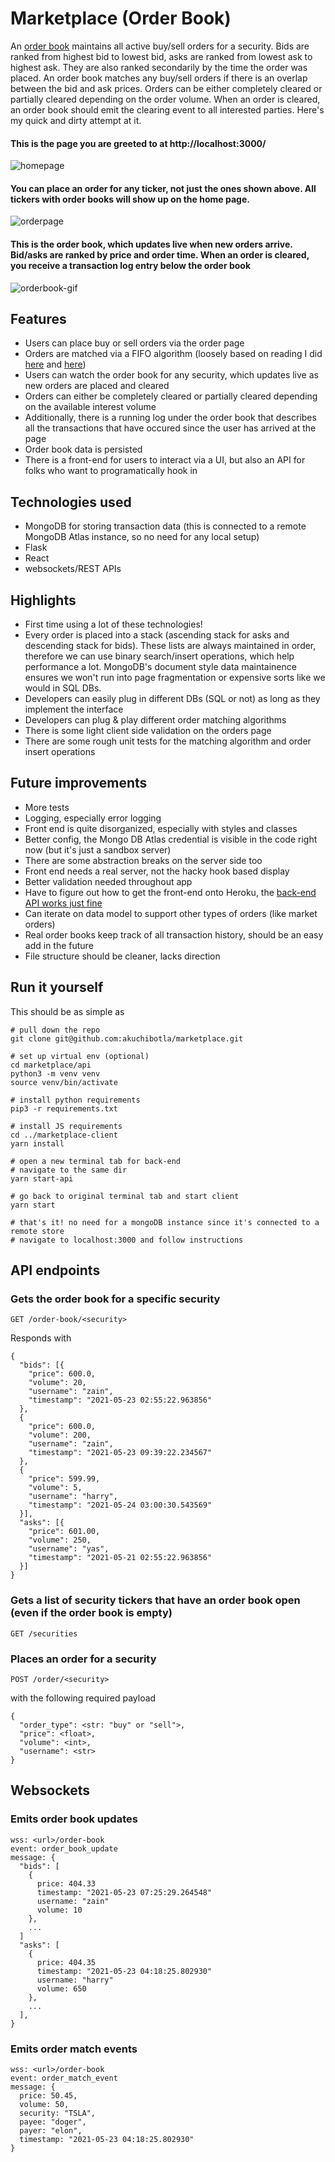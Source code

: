 # Marketplace (Order Book)

An [order book](https://en.wikipedia.org/wiki/Order_book) maintains all active buy/sell orders for a security. Bids are ranked from highest bid to lowest bid, asks are ranked from lowest ask to highest ask. They are also ranked secondarily by the time the order was placed. An order book matches any buy/sell orders if there is an overlap between the bid and ask prices. Orders can be either completely cleared or partially cleared depending on the order volume. When an order is cleared, an order book should emit the clearing event to all interested parties. Here's my quick and dirty attempt at it.

#### This is the page you are greeted to at http://localhost:3000/
![homepage](assets/homepage_gif.gif)

#### You can place an order for any ticker, not just the ones shown above. All tickers with order books will show up on the home page.
![orderpage](assets/orderpage_gif.gif)

#### This is the order book, which updates live when new orders arrive. Bid/asks are ranked by price and order time. When an order is cleared, you receive a transaction log entry below the order book
![orderbook-gif](assets/orderbook_gif.gif)


## Features
- Users can place buy or sell orders via the order page
- Orders are matched via a FIFO algorithm (loosely based on reading I did [here](https://www.amazon.com/Algorithmic-Trading-Practitioners-Jeffrey-Bacidore/dp/0578715236/ref=sr_1_4?dchild=1&keywords=algorithmic+trading&qid=1621740058&s=books&sr=1-4) and [here](https://en.wikipedia.org/wiki/Order_matching_system))
- Users can watch the order book for any security, which updates live as new orders are placed and cleared
- Orders can either be completely cleared or partially cleared depending on the available interest volume
- Additionally, there is a running log under the order book that describes all the transactions that have occured since the user has arrived at the page
- Order book data is persisted
- There is a front-end for users to interact via a UI, but also an API for folks who want to programatically hook in

## Technologies used
- MongoDB for storing transaction data (this is connected to a remote MongoDB Atlas instance, so no need for any local setup)
- Flask
- React
- websockets/REST APIs

## Highlights
- First time using a lot of these technologies!
- Every order is placed into a stack (ascending stack for asks and descending stack for bids). These lists are always maintained in order, therefore we can use binary search/insert operations, which help performance a lot. MongoDB's document style data maintainence ensures we won't run into page fragmentation or expensive sorts like we would in SQL DBs.
- Developers can easily plug in different DBs (SQL or not) as long as they implement the interface
- Developers can plug & play different order matching algorithms
- There is some light client side validation on the orders page
- There are some rough unit tests for the matching algorithm and order insert operations

## Future improvements
- More tests
- Logging, especially error logging
- Front end is quite disorganized, especially with styles and classes
- Better config, the Mongo DB Atlas credential is visible in the code right now (but it's just a sandbox server)
- There are some abstraction breaks on the server side too
- Front end needs a real server, not the hacky hook based display
- Better validation needed throughout app
- Have to figure out how to get the front-end onto Heroku, the [back-end API works just fine](http://ak-marketplace-server.herokuapp.com/order-book/TSLA)
- Can iterate on data model to support other types of orders (like market orders)
- Real order books keep track of all transaction history, should be an easy add in the future
- File structure should be cleaner, lacks direction

## Run it yourself
This should be as simple as
```
# pull down the repo
git clone git@github.com:akuchibotla/marketplace.git

# set up virtual env (optional)
cd marketplace/api
python3 -m venv venv
source venv/bin/activate

# install python requirements
pip3 -r requirements.txt

# install JS requirements
cd ../marketplace-client
yarn install

# open a new terminal tab for back-end
# navigate to the same dir
yarn start-api

# go back to original terminal tab and start client
yarn start

# that's it! no need for a mongoDB instance since it's connected to a remote store
# navigate to localhost:3000 and follow instructions
```

## API endpoints
### Gets the order book for a specific security
```
GET /order-book/<security>
```
Responds with
```
{
  "bids": [{
    "price": 600.0,
    "volume": 20,
    "username": "zain",
    "timestamp": "2021-05-23 02:55:22.963856"
  },
  {
    "price": 600.0,
    "volume": 200,
    "username": "zain",
    "timestamp": "2021-05-23 09:39:22.234567"
  },
  {
    "price": 599.99,
    "volume": 5,
    "username": "harry",
    "timestamp": "2021-05-24 03:00:30.543569"
  }],
  "asks": [{
    "price": 601.00,
    "volume": 250,
    "username": "yas",
    "timestamp": "2021-05-21 02:55:22.963856"
  }]
}
```

### Gets a list of security tickers that have an order book open (even if the order book is empty)
```
GET /securities
```

### Places an order for a security
```
POST /order/<security>
```
with the following required payload
```
{
  "order_type": <str: "buy" or "sell">,
  "price": <float>,
  "volume": <int>,
  "username": <str>
}
```

## Websockets
### Emits order book updates
```
wss: <url>/order-book
event: order_book_update
message: {
  "bids": [
    {
      price: 404.33
      timestamp: "2021-05-23 07:25:29.264548"
      username: "zain"
      volume: 10
    },
    ...
  ]
  "asks": [
    {
      price: 404.35
      timestamp: "2021-05-23 04:18:25.802930"
      username: "harry"
      volume: 650
    },
    ...
  ],
}
```

### Emits order match events
```
wss: <url>/order-book
event: order_match_event
message: {
  price: 50.45,
  volume: 50,
  security: "TSLA",
  payee: "doger",
  payer: "elon",
  timestamp: "2021-05-23 04:18:25.802930"
}
```
